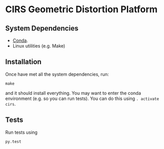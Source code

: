 # CIRS Geometric Distortion Platform

## System Dependencies

- [Conda](http://conda.pydata.org/docs/install/quick.html).
- Linux utilities (e.g. Make)


## Installation

Once have met all the system dependencies, run:

    make

and it should install everything.  You may want to enter the conda environment
(e.g. so you can run tests).  You can do this using  `. activate cirs`.

## Tests

Run tests using

    py.test
